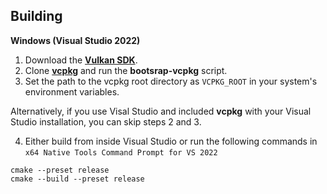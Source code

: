 ## Building

**Windows (Visual Studio 2022)**

1. Download the **[Vulkan SDK](https://vulkan.lunarg.com)**.
2. Clone **[vcpkg](https://github.com/microsoft/vcpkg)** and run the **bootsrap-vcpkg** script.
3. Set the path to the vcpkg root directory as `VCPKG_ROOT` in your system's environment variables.

Alternatively, if you use Visal Studio and included **vcpkg** with your Visual Studio installation, you can skip steps 2 and 3.

4. Either build from inside Visual Studio or run the following commands in `x64 Native Tools Command Prompt for VS 2022`

```
cmake --preset release
cmake --build --preset release
```